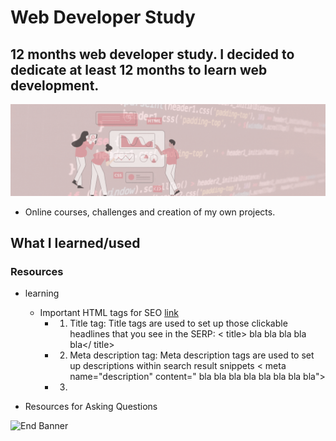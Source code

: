# Web Developer Study
## 12 months web developer study. I decided to dedicate at least 12 months to learn web development.

![Begin Banner](/Documentation/top-1200x350.gif)

* Online courses, challenges and creation of my own projects.

## What I learned/used 
### Resources
* learning
   * Important HTML tags for SEO [link](https://www.socialmediatoday.com/news/8-of-the-most-important-html-tags-for-seo/574987/)
        * 1. Title tag: Title tags are used to set up those clickable headlines that you see in the SERP:
            < title> bla bla bla bla bla</ title>
        * 2. Meta description tag: Meta description tags are used to set up descriptions within search result snippets
            < meta name="description" content=" bla bla bla bla bla bla bla bla">
        * 3. 

* Resources for Asking Questions


![End Banner](/Documentation/botton-1200x350.gif)